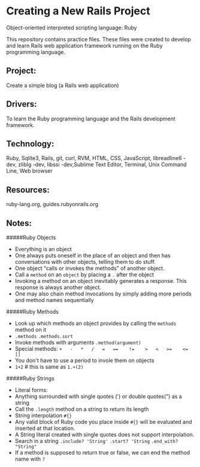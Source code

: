 # Creating a New Rails Project
Object-oriented interpreted scripting language: Ruby

This repository contains practice files.  These files were created to develop and learn Rails web application framework running on the Ruby programming language.

## Project: 
Create a simple blog (a Rails web application)

## Drivers: 
To learn the Ruby programming language and the Rails development framework.

## Technology:  
Ruby, Sqlite3, Rails, git, curl, RVM, HTML, CSS, JavaScript, libreadline6 -dev, zliblg -dev, libssi -dev,Sublime Text Editor, Terminal, Unix Command Line, Web browser

## Resources:
ruby-lang.org, guides.rubyonrails.org

## Notes:

#####Ruby Objects
* Everything is an object
* One always puts oneself in the place of an object and then has conversations with other objects, telling them to do stuff.
* One object "calls or invokes the methods" of another object. 
* Call a `method` on an `object` by placing a `.` after the object
* Invoking a method on an object inevitably generates a response. This response is always another object.
* One may also chain method invocations by simply adding more periods and method names sequentially

#####Ruby Methods
* Look up which methods an object provides by calling the `methods` method on it 
* `.methods` `.methods.sort`
* Invoke methods with arguments `.method(argument)`
* Special methods: `+   -   *   /   =   ==    !=    >   <   >=    <=    []`
* You don't have to use a period to invole them on objects
* `1+2`   # this is same as `1.+(2)`

#####Ruby Strings
* Literal forms:
* Anything surrounded with single quotes (') or double quotes(") as a string
* Call the `.length` method on a string to return its length
* String interpolation `#{}`
* Any valid block of Ruby code you place inside `#{}` will be evaluated and inserted at that location.
* A String literal created with single quotes does not support interpolation. 
* Search in a string `.include? 'String'` `.start? 'String` `.end_with? "String"`
* If a method is supposed to return true or false, we can end the method name with `?`





